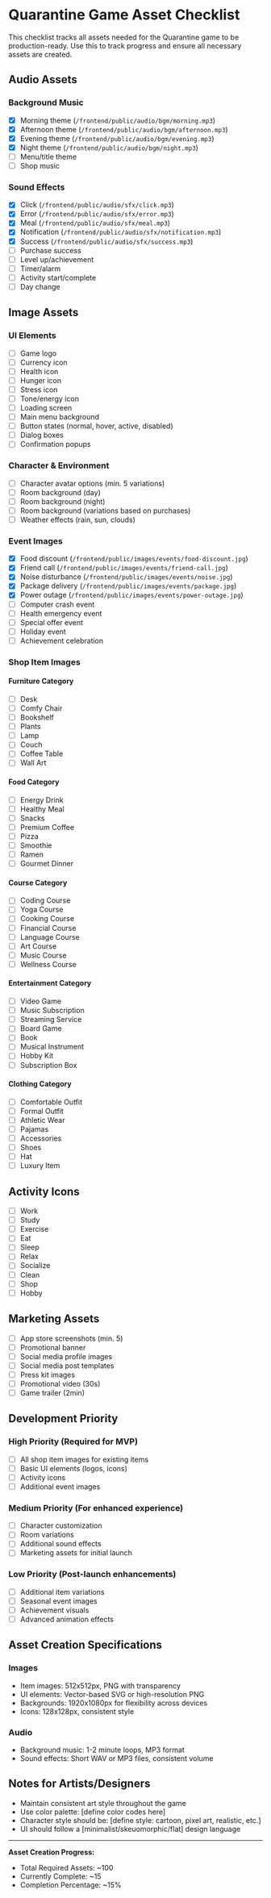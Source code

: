 # Quarantine Game Asset Checklist

This checklist tracks all assets needed for the Quarantine game to be production-ready. Use this to track progress and ensure all necessary assets are created.

## Audio Assets

### Background Music
- [x] Morning theme (`/frontend/public/audio/bgm/morning.mp3`)
- [x] Afternoon theme (`/frontend/public/audio/bgm/afternoon.mp3`) 
- [x] Evening theme (`/frontend/public/audio/bgm/evening.mp3`)
- [x] Night theme (`/frontend/public/audio/bgm/night.mp3`)
- [ ] Menu/title theme
- [ ] Shop music

### Sound Effects
- [x] Click (`/frontend/public/audio/sfx/click.mp3`)
- [x] Error (`/frontend/public/audio/sfx/error.mp3`)
- [x] Meal (`/frontend/public/audio/sfx/meal.mp3`)
- [x] Notification (`/frontend/public/audio/sfx/notification.mp3`)
- [x] Success (`/frontend/public/audio/sfx/success.mp3`)
- [ ] Purchase success
- [ ] Level up/achievement
- [ ] Timer/alarm
- [ ] Activity start/complete
- [ ] Day change

## Image Assets

### UI Elements
- [ ] Game logo
- [ ] Currency icon
- [ ] Health icon
- [ ] Hunger icon
- [ ] Stress icon
- [ ] Tone/energy icon
- [ ] Loading screen
- [ ] Main menu background
- [ ] Button states (normal, hover, active, disabled)
- [ ] Dialog boxes
- [ ] Confirmation popups

### Character & Environment
- [ ] Character avatar options (min. 5 variations)
- [ ] Room background (day)
- [ ] Room background (night)
- [ ] Room background (variations based on purchases)
- [ ] Weather effects (rain, sun, clouds)

### Event Images
- [x] Food discount (`/frontend/public/images/events/food-discount.jpg`)
- [x] Friend call (`/frontend/public/images/events/friend-call.jpg`)
- [x] Noise disturbance (`/frontend/public/images/events/noise.jpg`)
- [x] Package delivery (`/frontend/public/images/events/package.jpg`)
- [x] Power outage (`/frontend/public/images/events/power-outage.jpg`)
- [ ] Computer crash event
- [ ] Health emergency event
- [ ] Special offer event
- [ ] Holiday event
- [ ] Achievement celebration

### Shop Item Images

#### Furniture Category
- [ ] Desk
- [ ] Comfy Chair
- [ ] Bookshelf
- [ ] Plants
- [ ] Lamp
- [ ] Couch
- [ ] Coffee Table
- [ ] Wall Art

#### Food Category
- [ ] Energy Drink
- [ ] Healthy Meal
- [ ] Snacks
- [ ] Premium Coffee
- [ ] Pizza
- [ ] Smoothie
- [ ] Ramen
- [ ] Gourmet Dinner

#### Course Category
- [ ] Coding Course
- [ ] Yoga Course
- [ ] Cooking Course
- [ ] Financial Course
- [ ] Language Course
- [ ] Art Course
- [ ] Music Course
- [ ] Wellness Course

#### Entertainment Category
- [ ] Video Game
- [ ] Music Subscription
- [ ] Streaming Service
- [ ] Board Game
- [ ] Book
- [ ] Musical Instrument
- [ ] Hobby Kit
- [ ] Subscription Box

#### Clothing Category
- [ ] Comfortable Outfit
- [ ] Formal Outfit
- [ ] Athletic Wear
- [ ] Pajamas
- [ ] Accessories
- [ ] Shoes
- [ ] Hat
- [ ] Luxury Item

## Activity Icons
- [ ] Work
- [ ] Study
- [ ] Exercise
- [ ] Eat
- [ ] Sleep
- [ ] Relax
- [ ] Socialize
- [ ] Clean
- [ ] Shop
- [ ] Hobby

## Marketing Assets
- [ ] App store screenshots (min. 5)
- [ ] Promotional banner
- [ ] Social media profile images
- [ ] Social media post templates
- [ ] Press kit images
- [ ] Promotional video (30s)
- [ ] Game trailer (2min)

## Development Priority

### High Priority (Required for MVP)
- [ ] All shop item images for existing items
- [ ] Basic UI elements (logos, icons)
- [ ] Activity icons
- [ ] Additional event images

### Medium Priority (For enhanced experience)
- [ ] Character customization
- [ ] Room variations
- [ ] Additional sound effects
- [ ] Marketing assets for initial launch

### Low Priority (Post-launch enhancements)
- [ ] Additional item variations
- [ ] Seasonal event images
- [ ] Achievement visuals
- [ ] Advanced animation effects

## Asset Creation Specifications

### Images
- Item images: 512x512px, PNG with transparency
- UI elements: Vector-based SVG or high-resolution PNG
- Backgrounds: 1920x1080px for flexibility across devices
- Icons: 128x128px, consistent style

### Audio
- Background music: 1-2 minute loops, MP3 format
- Sound effects: Short WAV or MP3 files, consistent volume

## Notes for Artists/Designers
- Maintain consistent art style throughout the game
- Use color palette: [define color codes here]
- Character style should be: [define style: cartoon, pixel art, realistic, etc.]
- UI should follow a [minimalist/skeuomorphic/flat] design language

---

**Asset Creation Progress:**
- Total Required Assets: ~100
- Currently Complete: ~15
- Completion Percentage: ~15% 